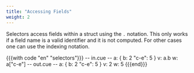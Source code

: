 ```yaml
---
title: "Accessing Fields"
weight: 2
---
```


Selectors access fields within a struct using the `.` notation.
This only works if a field name is a valid identifier and it is not computed.
For other cases one can use the indexing notation.

{{{with code "en" "selectors"}}}
-- in.cue --
a: {
	b:     2
	"c-e": 5
}
v: a.b
w: a["c-e"]
-- out.cue --
a: {
    b:     2
    "c-e": 5
}
v: 2
w: 5
{{{end}}}
